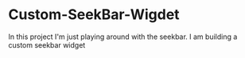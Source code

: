 # Custom-SeekBar-Wigdet
In this project I'm just playing around with the seekbar. I am building a custom seekbar widget
